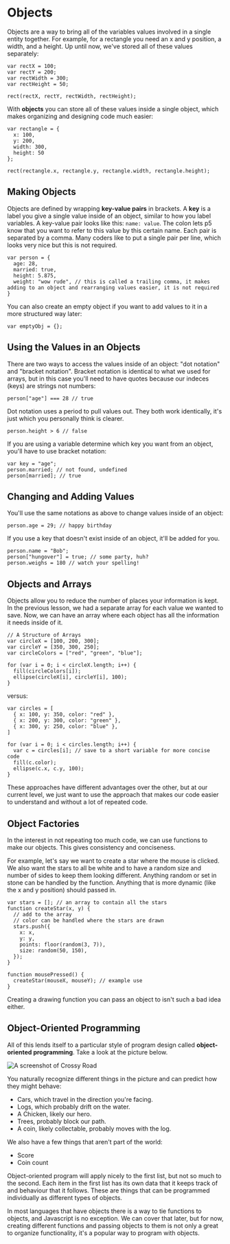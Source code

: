 # Objects

Objects are a way to bring all of the variables values involved in a single entity together. For example, for a rectangle you need an x and y position, a width, and a height. Up until now, we've stored all of these values separately:

```JS
var rectX = 100;
var rectY = 200;
var rectWidth = 300;
var rectHeight = 50;

rect(rectX, rectY, rectWidth, rectHeight);
```

With **objects** you can store all of these values inside a single object, which makes organizing and designing code much easier:

```JS
var rectangle = {
  x: 100,
  y: 200,
  width: 300,
  height: 50
};

rect(rectangle.x, rectangle.y, rectangle.width, rectangle.height);
```

## Making Objects

Objects are defined by wrapping **key-value pairs** in brackets. A **key** is a label you give a single value inside of an object, similar to how you label variables. A key-value pair looks like this: `name: value`. The colon lets p5 know that you want to refer to this value by this certain name. Each pair is separated by a comma. Many coders like to put a single pair per line, which looks very nice but this is not required.

```JS
var person = {
  age: 28,
  married: true,
  height: 5.875,
  weight: "wow rude", // this is called a trailing comma, it makes adding to an object and rearranging values easier, it is not required
}
```

You can also create an empty object if you want to add values to it in a more structured way later:

```JS
var emptyObj = {};
```

## Using the Values in an Objects

There are two ways to access the values inside of an object: "dot notation" and "bracket notation". Bracket notation is identical to what we used for arrays, but in this case you'll need to have quotes because our indeces (keys) are strings not numbers:

```JS
person["age"] === 28 // true
```

Dot notation uses a period to pull values out. They both work identically, it's just which you personally think is clearer.

```JS
person.height > 6 // false
```

If you are using a variable determine which key you want from an object, you'll have to use bracket notation:

```JS
var key = "age";
person.married; // not found, undefined
person[married]; // true
```

## Changing and Adding Values

You'll use the same notations as above to change values inside of an object:

```JS
person.age = 29; // happy birthday
```

If you use a key that doesn't exist inside of an object, it'll be added for you.

```JS
person.name = "Bob";
person["hungover"] = true; // some party, huh?
person.weighs = 180 // watch your spelling!
```

## Objects and Arrays

Objects allow you to reduce the number of places your information is kept. In the previous lesson, we had a separate array for each value we wanted to save. Now, we can have an array where each object has all the information it needs inside of it.

```JS
// A Structure of Arrays
var circleX = [100, 200, 300];
var circleY = [350, 300, 250];
var circleColors = ["red", "green", "blue"];

for (var i = 0; i < circleX.length; i++) {
  fill(circleColors[i]);
  ellipse(circleX[i], circleY[i], 100);
}
```

versus:

```JS
var circles = [
  { x: 100, y: 350, color: "red" },
  { x: 200, y: 300, color: "green" },
  { x: 300, y: 250, color: "blue" },
]

for (var i = 0; i < circles.length; i++) {
  var c = circles[i]; // save to a short variable for more concise code
  fill(c.color);
  ellipse(c.x, c.y, 100);
}
```

These approaches have different advantages over the other, but at our current level, we just want to use the approach that makes our code easier to understand and without a lot of repeated code.

## Object Factories

In the interest in not repeating too much code, we can use functions to make our objects. This gives consistency and conciseness.

For example, let's say we want to create a star where the mouse is clicked. We also want the stars to all be white and to have a random size and number of sides to keep them looking different. Anything random or set in stone can be handled by the function. Anything that is more dynamic (like the x and y position) should passed in.

```JS
var stars = []; // an array to contain all the stars
function createStar(x, y) {
  // add to the array
  // color can be handled where the stars are drawn
  stars.push({
    x: x,
    y: y,
    points: floor(random(3, 7)),
    size: random(50, 150),
  });
}

function mousePressed() {
  createStar(mouseX, mouseY); // example use
}
```

Creating a drawing function you can pass an object to isn't such a bad idea either.

## Object-Oriented Programming

All of this lends itself to a particular style of program design called **object-oriented programming**. Take a look at the picture below.

![A screenshot of *Crossy Road*](https://assets.vg247.com/current//2015/03/crossy_road_header_1.jpg)

You naturally recognize different things in the picture and can predict how they might behave:

- Cars, which travel in the direction you're facing.
- Logs, which probably drift on the water.
- A Chicken, likely our hero.
- Trees, probably block our path.
- A coin, likely collectable, probably moves with the log.

We also have a few things that aren't part of the world:

- Score
- Coin count

Object-oriented program will apply nicely to the first list, but not so much to the second. Each item in the first list has its own data that it keeps track of and behaviour that it follows. These are things that can be programmed individually as different types of objects.

In most languages that have objects there is a way to tie functions to objects, and Javascript is no exception. We can cover that later, but for now, creating different functions and passing objects to them is not only a great to organize functionality, it's a popular way to program with objects.
